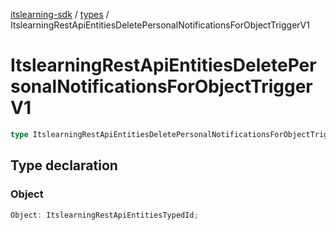 [itslearning-sdk](../../modules.md) / [types](../index.md) / ItslearningRestApiEntitiesDeletePersonalNotificationsForObjectTriggerV1

# ItslearningRestApiEntitiesDeletePersonalNotificationsForObjectTriggerV1

```ts
type ItslearningRestApiEntitiesDeletePersonalNotificationsForObjectTriggerV1 = object;
```

## Type declaration

### Object

```ts
Object: ItslearningRestApiEntitiesTypedId;
```
